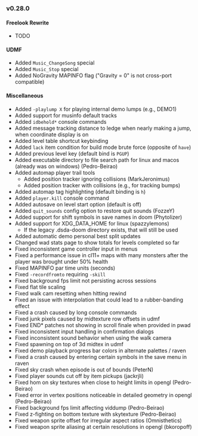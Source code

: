 ### v0.28.0

#### Freelook Rewrite
- TODO

#### UDMF
- Added `Music_ChangeSong` special
- Added `Music_Stop` special
- Added NoGravity MAPINFO flag ("Gravity = 0" is not cross-port compatible)

#### Miscellaneous
- Added `-playlump X` for playing internal demo lumps (e.g., DEMO1)
- Added support for musinfo default tracks
- Added `idbehold*` console commands
- Added message tracking distance to ledge when nearly making a jump, when coordinate display is on
- Added level table shortcut keybinding
- Added `lack` item condition for build mode brute force (opposite of `have`)
- Added previous level key (default bind is `PGUP`)
- Added executable directory to file search path for linux and macos (already was on windows) (Pedro-Beirao)
- Added automap player trail tools
  - Added position tracker ignoring collisions (MarkJeronimus)
  - Added position tracker with collisions (e.g., for tracking bumps)
- Added automap tag highlighting (default binding is `h`)
- Added `player.kill` console command
- Added autosave on level start option (default is off)
- Added `quit_sounds` config option to restore quit sounds (FozzeY)
- Added support for shift symbols in save names in doom (Phytolizer)
- Added support for XDG_DATA_HOME for linux (spazzylemons)
  - If the legacy .dsda-doom directory exists, that will still be used
- Added automatic demo personal best split updates
- Changed wad stats page to show totals for levels completed so far
- Fixed inconsistent game controller input in menus
- Fixed a performance issue in cl11+ maps with many monsters after the player was brought under 50% health
- Fixed MAPINFO par time units (seconds)
- Fixed `-recordfromto` requiring `-skill`
- Fixed background fps limit not persisting across sessions
- Fixed flat tile scaling
- Fixed walk cam resetting when hitting rewind
- Fixed an issue with interpolation that could lead to a rubber-banding effect
- Fixed a crash caused by long console commands
- Fixed junk pixels caused by midtexture row offsets in udmf
- Fixed END* patches not showing in scroll finale when provided in pwad
- Fixed inconsistent input handling in confirmation dialogs
- Fixed inconsistent sound behavior when using the walk camera
- Fixed spawning on top of 3d midtex in udmf
- Fixed demo playback progress bar colors in alternate palettes / raven
- Fixed a crash caused by entering certain symbols in the save menu in raven
- Fixed sky crash when episode is out of bounds (PeterN)
- Fixed player sounds cut off by item pickups (jackrjli)
- Fixed hom on sky textures when close to height limits in opengl (Pedro-Beirao)
- Fixed error in vertex positions noticeable in detailed geometry in opengl (Pedro-Beirao)
- Fixed background fps limit affecting viddump (Pedro-Beirao)
- Fixed z-fighting on bottom texture with skytexture (Pedro-Beirao)
- Fixed weapon sprite offset for irregular aspect ratios (Omnisthetics)
- Fixed weapon sprite aliasing at certain resolutions in opengl (bkoropoff)
